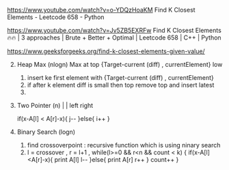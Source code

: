 https://www.youtube.com/watch?v=o-YDQzHoaKM
Find K Closest Elements - Leetcode 658 - Python

https://www.youtube.com/watch?v=Jv5ZB5EXRFw
Find K Closest Elements 🔥🔥 | 3 approaches | Brute + Better + Optimal | Leetcode 658 | C++ | Python

https://www.geeksforgeeks.org/find-k-closest-elements-given-value/

2. Heap Max (nlogn)
        Max at top {Target-current (diff) , currentElement}
    low 

    1. insert ke first element with  {Target-current (diff) , currentElement}
    2. if after k element diff is small then top remove top and insert latest 
    3. 
1. Two Pointer (n)
    |                      |
    left                 right

    if(x-A[l] < A[r]-x){
        j--
    }else{
        i++
    }
3. Binary Search (logn)
    1. find crossoverpoint : recursive function which is using ninary search 
    2. l = crossover , 
        r = l+1 , 
        while(l>=0 && r<n && count < k) {
            if(x-A[l]<A[r]-x){
                print A[l]
                l--
            }else{
                print A[r]
                r++
            }
            count++
        }